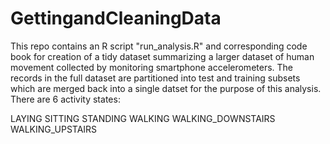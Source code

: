 GettingandCleaningData
======================
This repo contains an R script "run_analysis.R" and corresponding code book for creation of a tidy dataset summarizing a larger dataset of human movement collected by monitoring smartphone accelerometers.  The records in the full dataset are partitioned into test and training subsets which are merged back into a single datset for the purpose of this analysis. There are 6  activity states:

LAYING
SITTING
STANDING
WALKING
WALKING_DOWNSTAIRS
WALKING_UPSTAIRS
